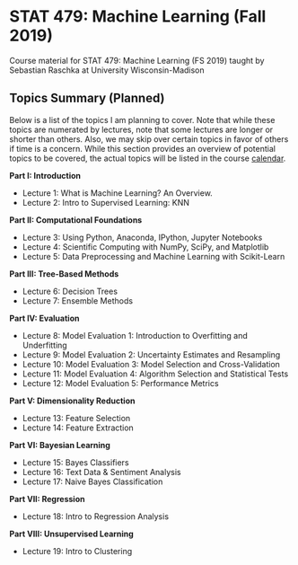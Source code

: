 # STAT 479: Machine Learning (Fall 2019)

Course material for STAT 479: Machine Learning (FS 2019) taught by Sebastian Raschka at University Wisconsin-Madison


## Topics Summary (Planned)

Below is a list of the topics I am planning to cover. Note that while these topics are numerated by lectures, note that some lectures are longer or shorter than others. Also, we may skip over certain topics in favor of others if time is a concern. While this section provides an overview of potential topics to be covered, the actual topics will be listed in the course [calendar](http://pages.stat.wisc.edu/~sraschka/teaching/stat479-ss2019/#calendar).




**Part I: Introduction**

- Lecture 1: What is Machine Learning? An Overview.
- Lecture 2: Intro to Supervised Learning: KNN

**Part II: Computational Foundations**

- Lecture 3: Using Python, Anaconda, IPython, Jupyter Notebooks
- Lecture 4: Scientific Computing with NumPy, SciPy, and Matplotlib
- Lecture 5: Data Preprocessing and Machine Learning with Scikit-Learn

**Part III: Tree-Based Methods**

- Lecture 6: Decision Trees
- Lecture 7: Ensemble Methods

**Part IV: Evaluation**

- Lecture 8: Model Evaluation 1: Introduction to Overfitting and Underfitting
- Lecture 9: Model Evaluation 2: Uncertainty Estimates and Resampling
- Lecture 10: Model Evaluation 3: Model Selection and Cross-Validation
- Lecture 11: Model Evaluation 4: Algorithm Selection and Statistical Tests
- Lecture 12: Model Evaluation 5: Performance Metrics

**Part V: Dimensionality Reduction**

- Lecture 13: Feature Selection
- Lecture 14: Feature Extraction

**Part VI: Bayesian Learning**

- Lecture 15: Bayes Classifiers
- Lecture 16: Text Data & Sentiment Analysis
- Lecture 17: Naive Bayes Classification

**Part VII: Regression**

- Lecture 18: Intro to Regression Analysis

**Part VIII: Unsupervised Learning**

- Lecture 19: Intro to Clustering